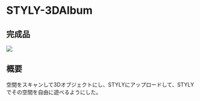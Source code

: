 # STYLY-3DAlbum
## 完成品
[![](https://img.youtube.com/vi/mkjm7iC727k/0.jpg)](https://www.youtube.com/watch?v=mkjm7iC727k)
## 概要
空間をスキャンして3Dオブジェクトにし、STYLYにアップロードして、STYLYでその空間を自由に遊べるようにした。

